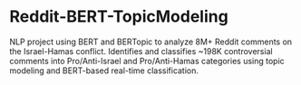 # Reddit-BERT-TopicModeling
NLP project using BERT and BERTopic to analyze 8M+ Reddit comments on the Israel-Hamas conflict. Identifies and classifies ~198K controversial comments into Pro/Anti-Israel and Pro/Anti-Hamas categories using topic modeling and BERT-based real-time classification.
